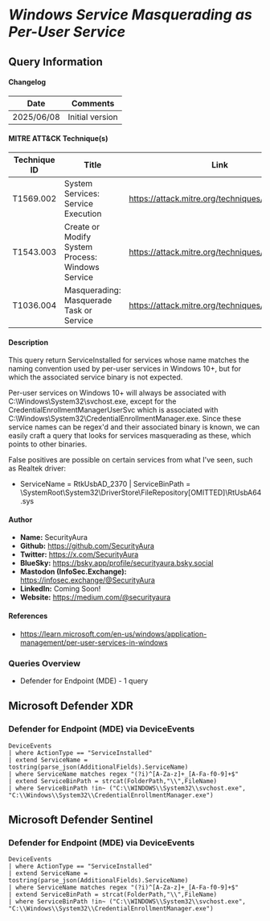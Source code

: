 # *Windows Service Masquerading as Per-User Service*

## Query Information

#### Changelog

| Date | Comments |
|---|---|
| 2025/06/08 | Initial version |

#### MITRE ATT&CK Technique(s)

| Technique ID | Title    | Link    |
| ---  | --- | --- |
| T1569.002 | System Services: Service Execution | https://attack.mitre.org/techniques/T1569/002/ |
| T1543.003 | Create or Modify System Process: Windows Service | https://attack.mitre.org/techniques/T1543/003/ |
| T1036.004 | Masquerading: Masquerade Task or Service | https://attack.mitre.org/techniques/T1036/004/ |

#### Description

This query return ServiceInstalled for services whose name matches the naming convention used by per-user services in Windows 10+, but for which the associated service binary is not expected.

Per-user services on Windows 10+ will always be associated with C:\Windows\System32\svchost.exe, except for the CredentialEnrollmentManagerUserSvc which is associated with C:\Windows\System32\CredentialEnrollmentManager.exe. Since these service names can be regex'd and their associated binary is known, we can easily craft a query that looks for services masquerading as these, which points to other binaries.

False positives are possible on certain services from what I've seen, such as Realtek driver:

- ServiceName = RtkUsbAD_2370 | ServiceBinPath = \SystemRoot\System32\DriverStore\FileRepository\[OMITTED]\RtUsbA64.sys

#### Author <Optional>
- **Name:** SecurityAura
- **Github:** https://github.com/SecurityAura
- **Twitter:** https://x.com/SecurityAura
- **BlueSky:** https://bsky.app/profile/securityaura.bsky.social
- **Mastodon (InfoSec.Exchange):** https://infosec.exchange/@SecurityAura
- **LinkedIn:** Coming Soon!
- **Website:** https://medium.com/@securityaura

#### References

- https://learn.microsoft.com/en-us/windows/application-management/per-user-services-in-windows

### Queries Overview ###

- Defender for Endpoint (MDE) - 1 query

## Microsoft Defender XDR ##
### Defender for Endpoint (MDE) via DeviceEvents ###
```KQL
DeviceEvents
| where ActionType == "ServiceInstalled"
| extend ServiceName = tostring(parse_json(AdditionalFields).ServiceName)
| where ServiceName matches regex "(?i)^[A-Za-z]+_[A-Fa-f0-9]+$"
| extend ServiceBinPath = strcat(FolderPath,"\\",FileName)
| where ServiceBinPath !in~ ("C:\\WINDOWS\\System32\\svchost.exe", "C:\\Windows\\System32\\CredentialEnrollmentManager.exe")
```
## Microsoft Defender Sentinel ##
### Defender for Endpoint (MDE) via DeviceEvents ###
```KQL
DeviceEvents
| where ActionType == "ServiceInstalled"
| extend ServiceName = tostring(parse_json(AdditionalFields).ServiceName)
| where ServiceName matches regex "(?i)^[A-Za-z]+_[A-Fa-f0-9]+$"
| extend ServiceBinPath = strcat(FolderPath,"\\",FileName)
| where ServiceBinPath !in~ ("C:\\WINDOWS\\System32\\svchost.exe", "C:\\Windows\\System32\\CredentialEnrollmentManager.exe")
```
